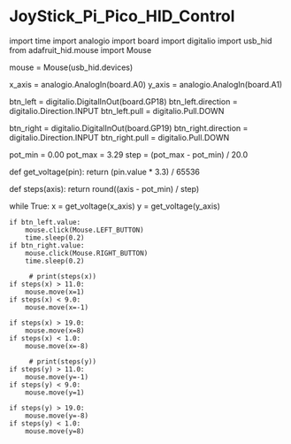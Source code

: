# JoyStick_Pi_Pico_HID_Control
import time
import analogio
import board
import digitalio
import usb_hid
from adafruit_hid.mouse import Mouse
 
mouse = Mouse(usb_hid.devices)
 
x_axis = analogio.AnalogIn(board.A0)
y_axis = analogio.AnalogIn(board.A1)
 
btn_left = digitalio.DigitalInOut(board.GP18)
btn_left.direction = digitalio.Direction.INPUT
btn_left.pull = digitalio.Pull.DOWN
 
btn_right = digitalio.DigitalInOut(board.GP19)
btn_right.direction = digitalio.Direction.INPUT
btn_right.pull = digitalio.Pull.DOWN
 
pot_min = 0.00
pot_max = 3.29
step = (pot_max - pot_min) / 20.0
 
 
def get_voltage(pin):
    return (pin.value * 3.3) / 65536
 
 
def steps(axis):
    return round((axis - pot_min) / step)
 
 
while True:
    x = get_voltage(x_axis)
    y = get_voltage(y_axis)
 
    if btn_left.value:
        mouse.click(Mouse.LEFT_BUTTON)
        time.sleep(0.2)
    if btn_right.value:
        mouse.click(Mouse.RIGHT_BUTTON)
        time.sleep(0.2)
 
         # print(steps(x))
    if steps(x) > 11.0:
        mouse.move(x=1)
    if steps(x) < 9.0:
        mouse.move(x=-1)
 
    if steps(x) > 19.0:
        mouse.move(x=8)
    if steps(x) < 1.0:
        mouse.move(x=-8)
 
         # print(steps(y))
    if steps(y) > 11.0:
        mouse.move(y=-1)
    if steps(y) < 9.0:
        mouse.move(y=1)
 
    if steps(y) > 19.0:
        mouse.move(y=-8)
    if steps(y) < 1.0:
        mouse.move(y=8)
